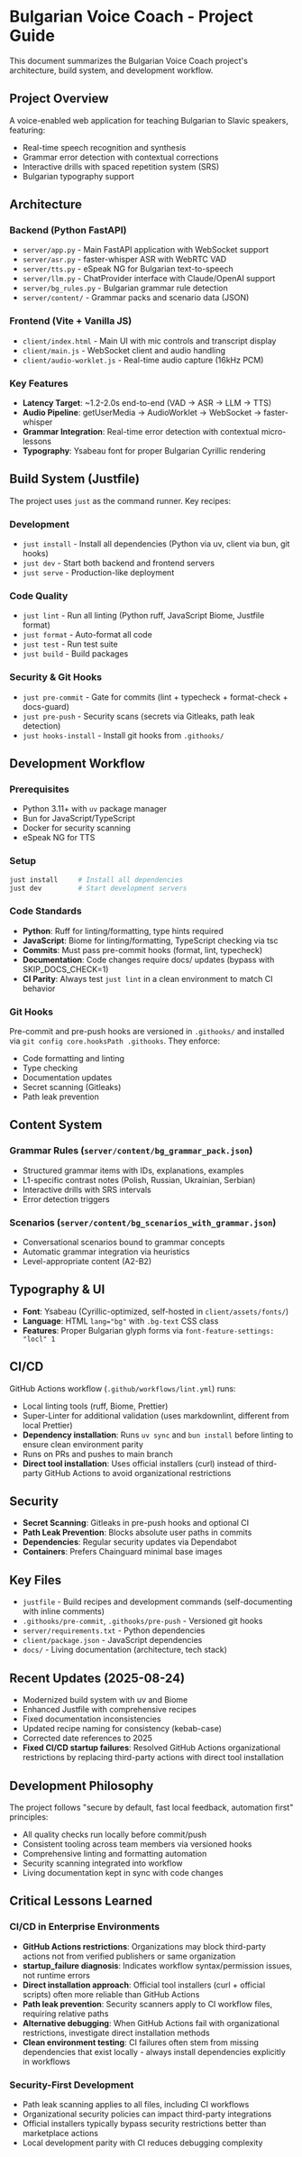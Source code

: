 # Bulgarian Voice Coach - Project Guide

This document summarizes the Bulgarian Voice Coach project's architecture, build system, and development workflow.

## Project Overview

A voice-enabled web application for teaching Bulgarian to Slavic speakers, featuring:
- Real-time speech recognition and synthesis
- Grammar error detection with contextual corrections
- Interactive drills with spaced repetition system (SRS)
- Bulgarian typography support

## Architecture

### Backend (Python FastAPI)
- `server/app.py` - Main FastAPI application with WebSocket support
- `server/asr.py` - faster-whisper ASR with WebRTC VAD
- `server/tts.py` - eSpeak NG for Bulgarian text-to-speech
- `server/llm.py` - ChatProvider interface with Claude/OpenAI support
- `server/bg_rules.py` - Bulgarian grammar rule detection
- `server/content/` - Grammar packs and scenario data (JSON)

### Frontend (Vite + Vanilla JS)
- `client/index.html` - Main UI with mic controls and transcript display
- `client/main.js` - WebSocket client and audio handling
- `client/audio-worklet.js` - Real-time audio capture (16kHz PCM)

### Key Features
- **Latency Target**: ~1.2-2.0s end-to-end (VAD → ASR → LLM → TTS)
- **Audio Pipeline**: getUserMedia → AudioWorklet → WebSocket → faster-whisper
- **Grammar Integration**: Real-time error detection with contextual micro-lessons
- **Typography**: Ysabeau font for proper Bulgarian Cyrillic rendering

## Build System (Justfile)

The project uses `just` as the command runner. Key recipes:

### Development
- `just install` - Install all dependencies (Python via uv, client via bun, git hooks)
- `just dev` - Start both backend and frontend servers
- `just serve` - Production-like deployment

### Code Quality  
- `just lint` - Run all linting (Python ruff, JavaScript Biome, Justfile format)
- `just format` - Auto-format all code
- `just test` - Run test suite
- `just build` - Build packages

### Security & Git Hooks
- `just pre-commit` - Gate for commits (lint + typecheck + format-check + docs-guard)
- `just pre-push` - Security scans (secrets via Gitleaks, path leak detection)
- `just hooks-install` - Install git hooks from `.githooks/`

## Development Workflow

### Prerequisites
- Python 3.11+ with `uv` package manager
- Bun for JavaScript/TypeScript
- Docker for security scanning
- eSpeak NG for TTS

### Setup
```bash
just install     # Install all dependencies
just dev         # Start development servers
```

### Code Standards
- **Python**: Ruff for linting/formatting, type hints required
- **JavaScript**: Biome for linting/formatting, TypeScript checking via tsc
- **Commits**: Must pass pre-commit hooks (format, lint, typecheck)
- **Documentation**: Code changes require docs/ updates (bypass with SKIP_DOCS_CHECK=1)
- **CI Parity**: Always test `just lint` in a clean environment to match CI behavior

### Git Hooks
Pre-commit and pre-push hooks are versioned in `.githooks/` and installed via `git config core.hooksPath .githooks`. They enforce:
- Code formatting and linting
- Type checking
- Documentation updates
- Secret scanning (Gitleaks)
- Path leak prevention

## Content System

### Grammar Rules (`server/content/bg_grammar_pack.json`)
- Structured grammar items with IDs, explanations, examples
- L1-specific contrast notes (Polish, Russian, Ukrainian, Serbian)
- Interactive drills with SRS intervals
- Error detection triggers

### Scenarios (`server/content/bg_scenarios_with_grammar.json`)  
- Conversational scenarios bound to grammar concepts
- Automatic grammar integration via heuristics
- Level-appropriate content (A2-B2)

## Typography & UI

- **Font**: Ysabeau (Cyrillic-optimized, self-hosted in `client/assets/fonts/`)
- **Language**: HTML `lang="bg"` with `.bg-text` CSS class
- **Features**: Proper Bulgarian glyph forms via `font-feature-settings: "locl" 1`

## CI/CD

GitHub Actions workflow (`.github/workflows/lint.yml`) runs:
- Local linting tools (ruff, Biome, Prettier) 
- Super-Linter for additional validation (uses markdownlint, different from local Prettier)
- **Dependency installation**: Runs `uv sync` and `bun install` before linting to ensure clean environment parity
- Runs on PRs and pushes to main branch
- **Direct tool installation**: Uses official installers (curl) instead of third-party GitHub Actions to avoid organizational restrictions

## Security

- **Secret Scanning**: Gitleaks in pre-push hooks and optional CI
- **Path Leak Prevention**: Blocks absolute user paths in commits
- **Dependencies**: Regular security updates via Dependabot
- **Containers**: Prefers Chainguard minimal base images

## Key Files

- `justfile` - Build recipes and development commands (self-documenting with inline comments)
- `.githooks/pre-commit`, `.githooks/pre-push` - Versioned git hooks
- `server/requirements.txt` - Python dependencies
- `client/package.json` - JavaScript dependencies  
- `docs/` - Living documentation (architecture, tech stack)

## Recent Updates (2025-08-24)

- Modernized build system with uv and Biome
- Enhanced Justfile with comprehensive recipes
- Fixed documentation inconsistencies
- Updated recipe naming for consistency (kebab-case)
- Corrected date references to 2025
- **Fixed CI/CD startup failures**: Resolved GitHub Actions organizational restrictions by replacing third-party actions with direct tool installation

## Development Philosophy

The project follows "secure by default, fast local feedback, automation first" principles:
- All quality checks run locally before commit/push
- Consistent tooling across team members via versioned hooks
- Comprehensive linting and formatting automation
- Security scanning integrated into workflow
- Living documentation kept in sync with code changes

## Critical Lessons Learned

### CI/CD in Enterprise Environments
- **GitHub Actions restrictions**: Organizations may block third-party actions not from verified publishers or same organization
- **startup_failure diagnosis**: Indicates workflow syntax/permission issues, not runtime errors
- **Direct installation approach**: Official tool installers (curl + official scripts) often more reliable than GitHub Actions
- **Path leak prevention**: Security scanners apply to CI workflow files, requiring relative paths
- **Alternative debugging**: When GitHub Actions fail with organizational restrictions, investigate direct installation methods
- **Clean environment testing**: CI failures often stem from missing dependencies that exist locally - always install dependencies explicitly in workflows

### Security-First Development
- Path leak scanning applies to all files, including CI workflows
- Organizational security policies can impact third-party integrations
- Official installers typically bypass security restrictions better than marketplace actions
- Local development parity with CI reduces debugging complexity